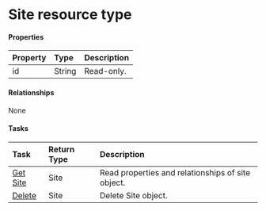 # Site resource type



#### Properties
| Property	   | Type	|Description|
|:---------------|:--------|:----------|
|id|String| Read-only.|

#### Relationships
None


#### Tasks

| Task		   | Return Type	|Description|
|:---------------|:--------|:----------|
|[Get Site](../api/site_get.md) | Site |Read properties and relationships of site object.|
|[Delete](../api/site_delete.md) | Site	|Delete Site object. |
